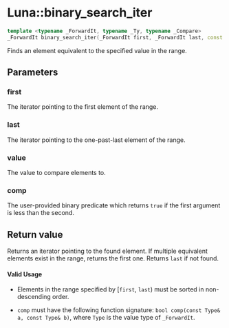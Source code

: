 # Luna::binary_search_iter

```c++
template <typename _ForwardIt, typename _Ty, typename _Compare>
_ForwardIt binary_search_iter(_ForwardIt first, _ForwardIt last, const _Ty &value, _Compare comp)
```

Finds an element equivalent to the specified value in the range. 



## Parameters
### first
The iterator pointing to the first element of the range. 

### last
The iterator pointing to the one-past-last element of the range. 

### value
The value to compare elements to. 

### comp
The user-provided binary predicate which returns `​true` if the first argument is less than the second. 

## Return value
Returns an iterator pointing to the found element. If multiple equivalent elements exist in the range, returns the first one. Returns `last` if not found. 

#### Valid Usage
* Elements in the range specified by [`first`, `last`) must be sorted in non-descending order.

* `comp` must have the following function signature: `bool comp(const Type& a, const Type& b)`, where `Type` is the value type of `_ForwardIt`. 

